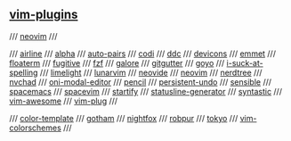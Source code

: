## [vim-plugins](https://github.com/topics/vim)

/// [neovim](https://github.com/topics/neovim)
///

/// [airline](https://github.com/vim-airline/vim-airline)
/// [alpha](https://github.com/goolord/alpha-nvim)
/// [auto-pairs](https://github.com/jiangmiao/auto-pairs)
/// [codi](https://github.com/metakirby5/codi.vim)
/// [ddc](https://github.com/Shougo/ddc.vim)
/// [devicons](https://github.com/ryanoasis/vim-devicons)
/// [emmet](https://github.com/mattn/emmet-vim)
/// [floaterm](https://github.com/voldikss/vim-floaterm)
/// [fugitive](https://github.com/tpope/vim-fugitive)
/// [fzf](https://github.com/junegunn/fzf.vim)
/// [galore](https://github.com/mhinz/vim-galore)
/// [gitgutter](https://github.com/airblade/vim-gitgutter)
/// [goyo](https://github.com/junegunn/goyo.vim)
/// [i-suck-at-spelling](https://github.com/Pocco81/ISuckAtSpelling.nvim)
/// [limelight](https://github.com/junegunn/limelight.vim)
/// [lunarvim](https://github.com/LunarVim/LunarVim)
/// [neovide](https://github.com/Kethku/neovide)
/// [neovim](https://github.com/neovim/neovim)
/// [nerdtree](https://github.com/preservim/nerdtree)
/// [nvchad](https://github.com/NvChad/NvChad)
/// [oni-modal-editor](https://github.com/onivim/oni)
/// [pencil](https://github.com/preservim/vim-pencil)
/// [persistent-undo](https://jovicailic.org/2017/04/vim-persistent-undo/)
/// [sensible](https://github.com/tpope/vim-sensible)
/// [spacemacs](https://www.spacemacs.org/)
/// [spacevim](https://spacevim.org/)
/// [startify](https://github.com/mhinz/vim-startify)
/// [statusline-generator](https://www.tdaly.co.uk/projects/vim-statusline-generator/)
/// [syntastic](https://github.com/vim-syntastic/syntastic)
/// [vim-awesome](https://vimawesome.com/)
/// [vim-plug](https://github.com/junegunn/vim-plug)
///

/// [color-template](https://github.com/lifepillar/vim-colortemplate)
/// [gotham](https://github.com/whatyouhide/vim-gotham)
/// [nightfox](https://github.com/EdenEast/nightfox.nvim)
/// [robpur](https://github.com/skurob/robpur-vim)
/// [tokyo](https://github.com/folke/tokyonight.nvim)
/// [vim-colorschemes](https://vimcolorschemes.com/)
///


